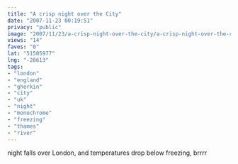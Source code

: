 ```yaml
---
title: "A crisp night over the City"
date: "2007-11-23 00:19:51"
privacy: "public"
image: "2007/11/23/a-crisp-night-over-the-city/a-crisp-night-over-the-city.jpg"
views: "14"
faves: "0"
lat: "51505977"
lng: "-28613"
tags:
- "london"
- "england"
- "gherkin"
- "city"
- "uk"
- "night"
- "monochrome"
- "freezing"
- "thames"
- "river"
---
```

night falls over London, and temperatures drop below freezing, brrrr
